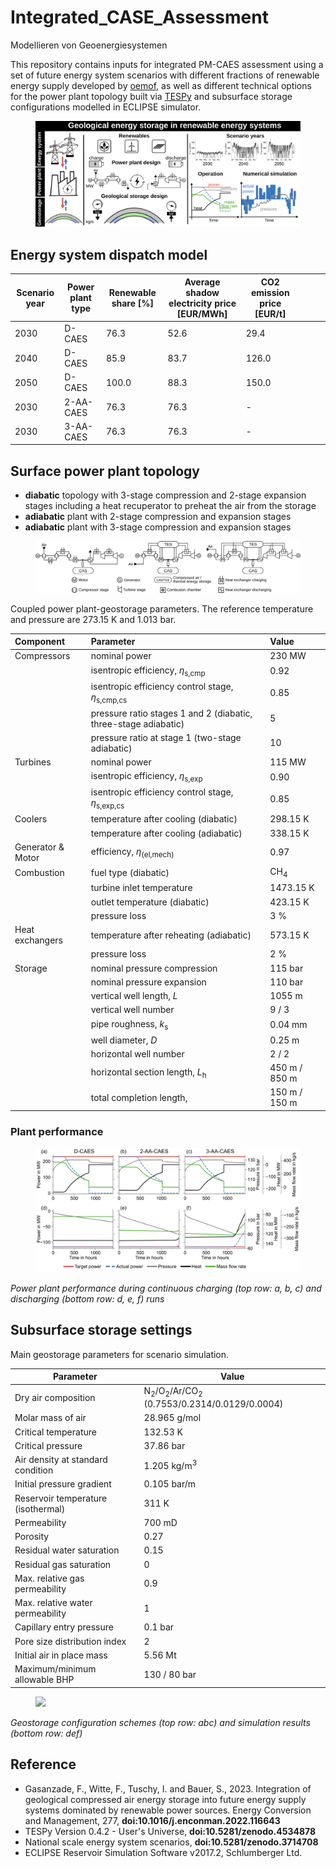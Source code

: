 # Integrated_CASE_Assessment

Modellieren von Geoenergiesystemen

This repository contains inputs for integrated PM-CAES assessment using a set of future energy system scenarios with different fractions of renewable energy supply developed by [oemof](https://github.com/znes/angus-scenarios), as well as different technical options for the power plant topology built via [TESPy](https://github.com/oemof/tespy) and subsurface storage configurations modelled in ECLIPSE simulator.
<figure>
<img src="./figures/graphical-abstract_light.svg" class="align-center" />
</figure>

## Energy system dispatch model

| Scenario year      | Power plant type |  Renewable share [%]     |  Average shadow electricity price [EUR/MWh] |  CO2 emission price [EUR/t]    |   |   |   |
|--------------------|------------------|--------------------------|---------------------------------------------|--------------------------------|---|---|---|
| 2030               |  D-CAES          |     76.3                 |          52.6                               |         29.4                   |   |   |   |
| 2040               |  D-CAES          |     85.9                 |          83.7                               |         126.0                  |   |   |   |
| 2050               |  D-CAES          |     100.0                |         88.3                                |          150.0                 |   |   |   |
| 2030               |  2-AA-CAES       |     76.3                 |          76.3                               |           -                    |   |   |   |
| 2030               |  3-AA-CAES       |     76.3                 |          76.3                               |            -                   |   |   |   |


## Surface power plant topology

  - __diabatic__ topology with 3-stage compression and 2-stage expansion stages including a heat recuperator to preheat the air from the storage 
 - __adiabatic__ plant with 2-stage compression and expansion stages
  - __adiabatic__ plant with 3-stage compression and expansion stages




<figure>
<img src="./figures/power_plant_topologies.svg" class="align-center" />
</figure>


Coupled power plant-geostorage parameters. The reference temperature and pressure are 273.15 K and 1.013 bar.

| Component            | Parameter                 | Value |
|:---------------------|:--------------------------|:------|
| Compressors          | nominal power                                                        | 230 MW  |
|                      | isentropic efficiency, *η*<sub>s,cmp</sub>                         | 0.92   |
|                      | isentropic efficiency control stage, *η*<sub>s,cmp,cs</sub>        | 0.85   |
|                      | pressure ratio stages 1 and 2 (diabatic, three-stage adiabatic)      | 5    |
|                      | pressure ratio at stage 1 (two-stage adiabatic)                  | 10   |
| Turbines             | nominal power                                                    | 115 MW |
|                      | isentropic efficiency, *η*<sub>s,exp</sub>                     | 0.90     |
|                      | isentropic efficiency control stage, *η*<sub>s,exp,cs</sub>    | 0.85   |
| Coolers              | temperature after cooling (diabatic)                             | 298.15 K |
|                      | temperature after cooling (adiabatic)                            | 338.15 K     |
| Generator & Motor    | efficiency, *η*<sub>(el,mech)</sub>                              | 0.97   |
| Combustion           | fuel type (diabatic)                                             | CH<sub>4</sub>   |
|                      | turbine inlet temperature                                        | 1473.15 K   |
|                      | outlet temperature (diabatic)                                    | 423.15 K   |
|                      | pressure loss                                                    | 3 %    |
| Heat exchangers      | temperature after reheating (adiabatic)                          | 573.15 K |
|                      | pressure loss                                                    | 2 %     |
| Storage              | nominal pressure compression                                     | 115 bar   |
|                      | nominal pressure expansion                                       | 110 bar    |
|                      | vertical well length, *L*                                        | 1055 m     |
|                      | vertical well number                                             | 9 / 3     |
|                      | pipe roughness, *k*<sub>s</sub>                                  | 0.04 mm     |
|                      | well diameter, *D*                                              | 0.25 m     |
|                      | horizontal well number                                           | 2 / 2     |
|                      | horizontal section length, *L*<sub>h</sub>                       | 450 m / 850 m     |
|                      | total completion length,                                         | 150 m / 150 m     |



### Plant performance

<figure>
<img src="./figures/power_plant_performance_light.svg" class="align-center" />
</figure>

*Power plant performance during continuous charging (top row: a, b, c) and discharging (bottom row: d, e, f) runs*



## Subsurface storage settings

Main geostorage parameters for scenario simulation.

| Parameter     | Value                                                            |
|---------------|--------------------------------------------------------------------|
Dry air composition  |N<sub>2</sub>/O<sub>2</sub>/Ar/CO<sub>2</sub> (0.7553/0.2314/0.0129/0.0004)
Molar mass of air  |                                        28.965 g/mol
Critical temperature  |                                     132.53 K
Critical pressure  |                                        37.86 bar
Air density at standard condition  |                        1.205 kg/m<sup>3</sup>
Initial pressure gradient  |                                0.105 bar/m
Reservoir temperature (isothermal)  |                       311 K
Permeability  |                                             700 mD
Porosity  |                                                 0.27
Residual water saturation  |                                0.15
Residual gas saturation  |                                  0
Max. relative gas permeability  |                           0.9
Max. relative water permeability  |                         1
Capillary entry pressure  |                                 0.1 bar
Pore size distribution index  |                             2
Initial air in place mass  |                                5.56 Mt
Maximum/minimum allowable BHP  |                            130 / 80 bar

<figure>
<img src="./figures/geostorage_enhancements.svg" class="align-center" />
</figure>

*Geostorage configuration schemes (top row: abc) and simulation results (bottom row: def)*



## Reference
- Gasanzade, F., Witte, F., Tuschy, I. and Bauer, S., 2023. Integration of geological compressed air energy storage into future energy supply systems dominated by renewable power sources. Energy Conversion and Management, 277, __doi:10.1016/j.enconman.2022.116643__ 
- TESPy Version 0.4.2 - User's Universe, __doi:10.5281/zenodo.4534878__
- National scale energy system scenarios, __doi:10.5281/zenodo.3714708__
- ECLIPSE Reservoir Simulation Software v2017.2, Schlumberger Ltd.
